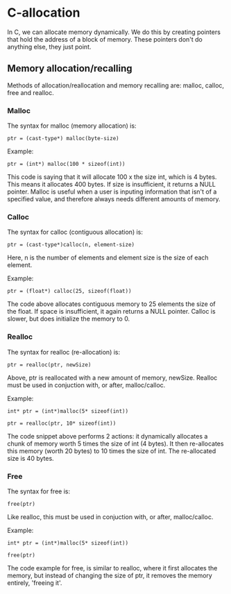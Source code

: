 # C-allocation
In C, we can allocate memory dynamically. We do this by creating pointers that hold the address of a block of memory. These pointers don't do anything else, they just point.

## Memory allocation/recalling
Methods of allocation/reallocation and memory recalling are: malloc, calloc, free and realloc.

### Malloc
The syntax for malloc (memory allocation) is:

```
ptr = (cast-type*) malloc(byte-size) 
```

Example:

```
ptr = (int*) malloc(100 * sizeof(int)) 
```

This code is saying that it will allocate 100 x the size int, which is 4 bytes. This means it allocates 400 bytes. If size is insufficient, it returns a NULL pointer. Malloc is useful when a user is inputing information that isn't of a specified value, and therefore always needs different amounts of memory.

### Calloc
The syntax for calloc (contiguous allocation) is:

```
ptr = (cast-type*)calloc(n, element-size)
```

Here, n is the number of elements and element size is the size of each element.

Example:

```
ptr = (float*) calloc(25, sizeof(float))
```

The code above allocates contiguous memory to 25 elements the size of the float. If space is insufficient, it again returns a NULL pointer. Calloc is slower, but does initialize the memory to 0.

### Realloc
The syntax for realloc (re-allocation) is:

```
ptr = realloc(ptr, newSize)
```

Above, ptr is reallocated with a new amount of memory, newSize. Realloc must be used in conjuction with, or after, malloc/calloc.

Example:

```
int* ptr = (int*)malloc(5* sizeof(int))

ptr = realloc(ptr, 10* sizeof(int))
```

The code snippet above performs 2 actions: it dynamically allocates a chunk of memory worth 5 times the size of int (4 bytes). It then re-allocates this memory (worth 20 bytes) to 10 times the size of int. The re-allocated size is 40 bytes.

### Free
The syntax for free is:

```
free(ptr)
```

Like realloc, this must be used in conjuction with, or after, malloc/calloc.

Example:

```
int* ptr = (int*)malloc(5* sizeof(int))

free(ptr)
```

The code example for free, is similar to realloc, where it first allocates the memory, but instead of changing the size of ptr, it removes the memory entirely, 'freeing it'.
